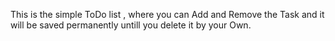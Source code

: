 This is the simple ToDo list , where you can Add and Remove the Task and it will be saved permanently untill you delete it by your Own.
